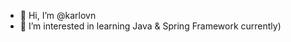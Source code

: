 - 👋 Hi, I’m @karlovn
- 👀 I’m interested in learning Java & Spring Framework currently)
<!--- - 🌱 I’m currently learning ...
- 💞️ I’m looking to collaborate on ...
- 📫 How to reach me ...

karlovn/karlovn is a ✨ special ✨ repository because its `README.md` (this file) appears on your GitHub profile.
You can click the Preview link to take a look at your changes.
--->
